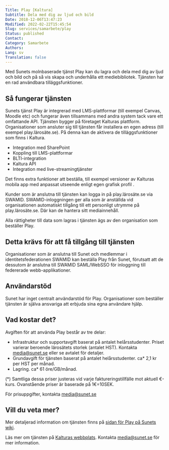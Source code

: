 ```yaml
---
Title: Play [Kaltura]
Subtitle: Dela med dig av ljud och bild
Date: 2018-12-06T13:47:23
Modified: 2022-02-22T15:45:54
Slug: services/samarbete/play
Status: published
Contact: 
Category: Samarbete
Authors: 
Lang: sv
Translation: false
---
```


Med Sunets molnbaserade tjänst Play kan du lagra och dela med dig av ljud och bild och på så vis skapa och underhålla ett mediebibliotek. Tjänsten har en rad användbara tilläggsfunktioner.

## Så fungerar tjänsten

Sunets tjänst Play är integrerad med LMS-plattformar (till exempel Canvas, Moodle etc) och fungerar även tillsammans med andra system tack vare ett omfattande API. Tjänsten bygger på företaget Kalturas plattform. Organisationer som ansluter sig till tjänsten får installera en egen adress (till exempel play.lärosäte.se). På denna kan de aktivera de tilläggsfunktioner som finns i Kaltura.

* Integration med SharePoint
* Koppling till LMS-plattformar
* BLTI-integration
* Kaltura API
* Integration med live-streamingtjänster

Det finns extra funktioner att beställa, till exempel versioner av Kalturas mobila app med anpassat utseende enligt egen grafisk profil .

Kunder som är anslutna till tjänsten kan logga in på play.lärosäte.se via SWAMID. SWAMID-inloggningen ger alla som är anställda vid organisationen automatiskt tillgång till ett personligt utrymme på play.lärosäte.se. Där kan de hantera sitt mediainnehåll.

Alla rättigheter till data som lagras i tjänsten ägs av den organisation som beställer Play.

## Detta krävs för att få tillgång till tjänsten

Organisationer som är anslutna till Sunet och medlemmar i identitetsfederationen SWAMID kan beställa Play från Sunet, förutsatt att de dessutom är anslutna till SWAMID SAML/WebSSO för inloggning till federerade webb-applikationer.

## Användarstöd

Sunet har inget centralt användarstöd för Play. Organisationer som beställer tjänsten är själva ansvariga att erbjuda sina egna användare hjälp.

## Vad kostar det?

Avgiften för att använda Play består av tre delar:

* Infrastruktur och supportavgift baserat på antalet helårsstudenter. Priset varierar beroende lärosätets storlek (antalet HST). Kontakta [media@sunet.se](mailto:media@sunet.se) eller se avtalet för detaljer.
* Grundavgift för tjänsten baserat på antalet helårsstudenter. ca\* 2,1 kr per HST per månad.
* Lagring. ca\* 61 öre/GB/månad.

(\*) Samtliga dessa priser justeras vid varje faktureringstillfälle mot aktuell €-kurs. Ovanstående priser är baserade på 1€=10SEK.

För prisuppgifter, kontakta [media@sunet.se](mailto:media@sunet.se)

## Vill du veta mer?

Mer detaljerad information om tjänsten finns på [sidan för Play på Sunets wiki](https://wiki.sunet.se/display/play/).

Läs mer om tjänsten på [Kalturas webbplats](http://corp.kaltura.com/). Kontakta [media@sunet.se](mailto:media@sunet.se) för mer information.

